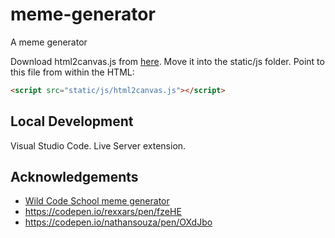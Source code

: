 # meme-generator
A meme generator

Download html2canvas.js from [here](http://html2canvas.hertzen.com/).
Move it into the static/js folder.
Point to this file from within the HTML:
```html
<script src="static/js/html2canvas.js"></script>
```

## Local Development

Visual Studio Code.
Live Server extension.

## Acknowledgements

- [Wild Code School meme generator](https://codepen.io/eveningkid/pen/qBdeQJo?editors=1010)
- https://codepen.io/rexxars/pen/fzeHE
- https://codepen.io/nathansouza/pen/OXdJbo